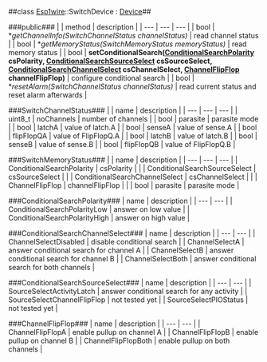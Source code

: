##class [Esp1wire](./Esp1wire.md)::SwitchDevice : [Device](./Device.md)##

###public###
| | method | description |
| --- | --- | --- |
| bool | **getChannelInfo(SwitchChannelStatus *channelStatus)** | read channel status |
| bool | **getMemoryStatus(SwitchMemoryStatus *memoryStatus)** | read memory status |
| bool | **setConditionalSearch([ConditionalSearchPolarity](#conditionalsearchpolarity) csPolarity, [ConditionalSearchSourceSelect](#conditionalsearchsourceselect) csSourceSelect, [ConditionalSearchChannelSelect](#conditionalsearchchannelselect) csChannelSelect, [ChannelFlipFlop](#channelflipflop) channelFlipFlop)** | configure conditional search |
| bool | **resetAlarm(SwitchChannelStatus *channelStatus)** | read current status and reset alarm afterwards |

###SwitchChannelStatus###
| | name | description |
| --- | --- | --- |
| uint8_t | noChannels | number of channels |
| bool | parasite | parasite mode |
| bool | latchA | value of latch.A |
| bool | senseA | value of sense.A |
| bool | flipFlopQA | value of FlipFlopQ.A |
| bool | latchB | value of latch.B |
| bool | senseB | value of sense.B |
| bool | flipFlopQB | value of FlipFlopQ.B |

###SwitchMemoryStatus###
| | name | description |
| --- | --- | --- |
| ConditionalSearchPolarity | csPolarity | |
| ConditionalSearchSourceSelect | csSourceSelect | |
| ConditionalSearchChannelSelect | csChannelSelect | |
| ChannelFlipFlop | channelFlipFlop | |
| bool | parasite | parasite mode |

###ConditionalSearchPolarity###
| name | description |
| --- | --- |
| ConditionalSearchPolarityLow  | answer on low value |
| ConditionalSearchPolarityHigh | answer on high value |
      
###ConditionalSearchChannelSelect###
| name | description |
| --- | --- |
| ChannelSelectDisabled | disable conditional search |
| ChannelSelectA | answer conditional search for channel A |
| ChannelSelectB | answer conditional search for channel B |
| ChannelSelectBoth | answer conditional search for both channels |

###ConditionalSearchSourceSelect###
| name | description |
| --- | --- |
| SourceSelectActivityLatch | answer conditional search for any activity |
| SourceSelectChannelFlipFlop | not tested yet |
| SourceSelectPIOStatus | not tested yet |

###ChannelFlipFlop###
| name | description |
| --- | --- |
| ChannelFlipFlopA | enable pullup on channel A |
| ChannelFlipFlopB | enable pullup on channel B |
| ChannelFlipFlopBoth | enable pullup on both channels |

